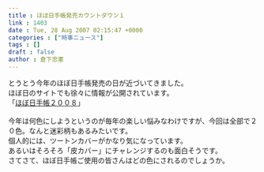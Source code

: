 ```yaml
---
title : ほぼ日手帳発売カウントダウン１
link : 1403
date : Tue, 28 Aug 2007 02:15:47 +0000
categories : ["時事ニュース"]
tags : []
draft : false
author : 倉下忠憲
---
```


とうとう今年のほぼ日手帳発売の日が近づいてきました。<BR>ほぼ日のサイトでも徐々に情報が公開されています。<BR>「<A HREF="http://www.1101.com/store/techo/index.html" TARGET="_blank">ほぼ日手帳２００８</A>」<BR><BR>今年は何色にしようというのが毎年の楽しい悩みなわけですが、今回は全部で２０色。なんと迷彩柄もあるみたいです。<BR>個人的には、ツートンカバーがかなり気になっています。<BR>あるいはそろそろ「皮カバー」にチャレンジするのも面白そうです。<BR>さてさて、ほぼ日手帳ご使用の皆さんはどの色にされるのでしょうか。<br><br>
